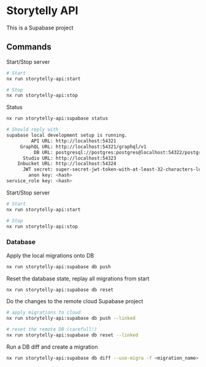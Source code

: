 # Storytelly API

This is a Supabase project

## Commands

Start/Stop server

```bash
# Start
nx run storytelly-api:start

# Stop
nx run storytelly-api:stop
```

Status

```bash
nx run storytelly-api:supabase status

# Should reply with
supabase local development setup is running.
         API URL: http://localhost:54321
     GraphQL URL: http://localhost:54321/graphql/v1
          DB URL: postgresql://postgres:postgres@localhost:54322/postgres
      Studio URL: http://localhost:54323
    Inbucket URL: http://localhost:54324
      JWT secret: super-secret-jwt-token-with-at-least-32-characters-long
        anon key: <hash>
service_role key: <hash>
```

Start/Stop server

```bash
# Start
nx run storytelly-api:start

# Stop
nx run storytelly-api:stop
```

### Database

Apply the local migrations onto DB

```bash
nx run storytelly-api:supabase db push
```

Reset the database state, replay all migrations from start

```bash
nx run storytelly-api:supabase db reset
```

Do the changes to the remote cloud Supabase project

```bash
# apply migrations to cloud
nx run storytelly-api:supabase db push --linked

# reset the remote DB (carefull!)
nx run storytelly-api:supabase db reset --linked
```

Run a DB diff and create a migration

```bash
nx run storytelly-api:supabase db diff --use-migra -f <migration_name>
```

